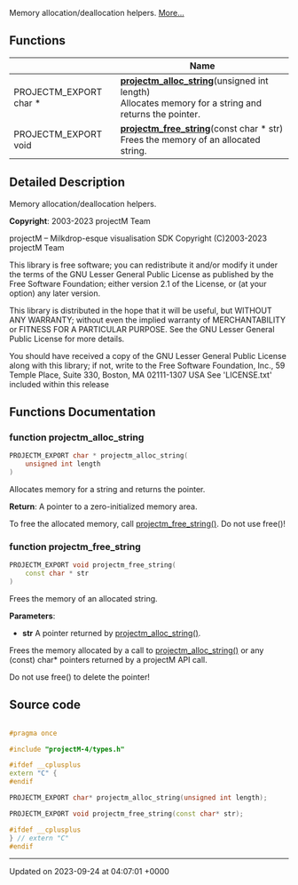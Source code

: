 Memory allocation/deallocation helpers.  [More...](#detailed-description)

## Functions

|                | Name           |
| -------------- | -------------- |
| PROJECTM_EXPORT char * | **[projectm_alloc_string](/projectmapi/projectm/memory.md#function-projectm-alloc-string)**(unsigned int length)<br>Allocates memory for a string and returns the pointer.  |
| PROJECTM_EXPORT void | **[projectm_free_string](/projectmapi/projectm/memory.md#function-projectm-free-string)**(const char * str)<br>Frees the memory of an allocated string.  |

## Detailed Description

Memory allocation/deallocation helpers. 

**Copyright**: 2003-2023 projectM Team


projectM &ndash; Milkdrop-esque visualisation SDK Copyright (C)2003-2023 projectM Team

This library is free software; you can redistribute it and/or modify it under the terms of the GNU Lesser General Public License as published by the Free Software Foundation; either version 2.1 of the License, or (at your option) any later version.

This library is distributed in the hope that it will be useful, but WITHOUT ANY WARRANTY; without even the implied warranty of MERCHANTABILITY or FITNESS FOR A PARTICULAR PURPOSE. See the GNU Lesser General Public License for more details.

You should have received a copy of the GNU Lesser General Public License along with this library; if not, write to the Free Software Foundation, Inc., 59 Temple Place, Suite 330, Boston, MA 02111-1307 USA See 'LICENSE.txt' included within this release 


## Functions Documentation

### function projectm_alloc_string

```cpp
PROJECTM_EXPORT char * projectm_alloc_string(
    unsigned int length
)
```

Allocates memory for a string and returns the pointer. 

**Return**: A pointer to a zero-initialized memory area. 

To free the allocated memory, call [projectm_free_string()](/projectmapi/projectm/memory.md#function-projectm-free-string). Do not use free()!


### function projectm_free_string

```cpp
PROJECTM_EXPORT void projectm_free_string(
    const char * str
)
```

Frees the memory of an allocated string. 

**Parameters**: 

  * **str** A pointer returned by [projectm_alloc_string()](/projectmapi/projectm/memory.md#function-projectm-alloc-string). 


Frees the memory allocated by a call to [projectm_alloc_string()](/projectmapi/projectm/memory.md#function-projectm-alloc-string) or any (const) char* pointers returned by a projectM API call.

Do not use free() to delete the pointer!




## Source code

```cpp

#pragma once

#include "projectM-4/types.h"

#ifdef __cplusplus
extern "C" {
#endif

PROJECTM_EXPORT char* projectm_alloc_string(unsigned int length);

PROJECTM_EXPORT void projectm_free_string(const char* str);

#ifdef __cplusplus
} // extern "C"
#endif
```


-------------------------------

Updated on 2023-09-24 at 04:07:01 +0000
